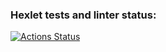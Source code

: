 ### Hexlet tests and linter status:
[![Actions Status](https://github.com/Miroslava5/python-project-49/workflows/hexlet-check/badge.svg)](https://github.com/Miroslava5/python-project-49/actions)